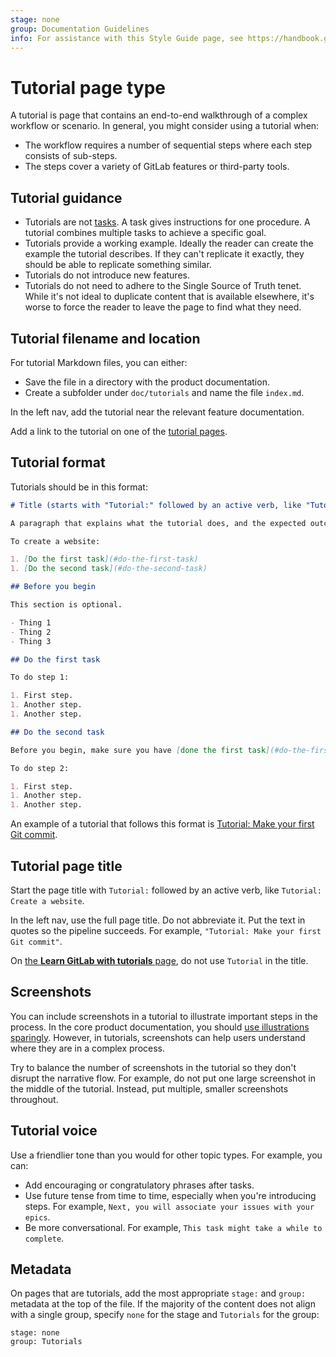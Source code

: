 ```yaml
---
stage: none
group: Documentation Guidelines
info: For assistance with this Style Guide page, see https://handbook.gitlab.com/handbook/product/ux/technical-writing/#assignments-to-other-projects-and-subjects.
---
```


# Tutorial page type

A tutorial is page that contains an end-to-end walkthrough of a complex workflow or scenario.
In general, you might consider using a tutorial when:

- The workflow requires a number of sequential steps where each step consists
  of sub-steps.
- The steps cover a variety of GitLab features or third-party tools.

## Tutorial guidance

- Tutorials are not [tasks](task.md). A task gives instructions for one procedure.
  A tutorial combines multiple tasks to achieve a specific goal.
- Tutorials provide a working example. Ideally the reader can create the example the
  tutorial describes. If they can't replicate it exactly, they should be able
  to replicate something similar.
- Tutorials do not introduce new features.
- Tutorials do not need to adhere to the Single Source of Truth tenet. While it's not
  ideal to duplicate content that is available elsewhere, it's worse to force the reader to
  leave the page to find what they need.

## Tutorial filename and location

For tutorial Markdown files, you can either:

- Save the file in a directory with the product documentation.
- Create a subfolder under `doc/tutorials` and name the file `index.md`.

In the left nav, add the tutorial near the relevant feature documentation.

Add a link to the tutorial on one of the [tutorial pages](../../../tutorials/index.md).

## Tutorial format

Tutorials should be in this format:

```markdown
# Title (starts with "Tutorial:" followed by an active verb, like "Tutorial: Create a website")

A paragraph that explains what the tutorial does, and the expected outcome.

To create a website:

1. [Do the first task](#do-the-first-task)
1. [Do the second task](#do-the-second-task)

## Before you begin

This section is optional.

- Thing 1
- Thing 2
- Thing 3

## Do the first task

To do step 1:

1. First step.
1. Another step.
1. Another step.

## Do the second task

Before you begin, make sure you have [done the first task](#do-the-first-task).

To do step 2:

1. First step.
1. Another step.
1. Another step.
```

An example of a tutorial that follows this format is
[Tutorial: Make your first Git commit](../../../tutorials/make_first_git_commit/index.md).

## Tutorial page title

Start the page title with `Tutorial:` followed by an active verb, like `Tutorial: Create a website`.

In the left nav, use the full page title. Do not abbreviate it.
Put the text in quotes so the pipeline succeeds. For example,
`"Tutorial: Make your first Git commit"`.

On [the **Learn GitLab with tutorials** page](../../../tutorials/index.md),
do not use `Tutorial` in the title.

## Screenshots

You can include screenshots in a tutorial to illustrate important steps in the process.
In the core product documentation, you should [use illustrations sparingly](../styleguide/index.md#illustrations).
However, in tutorials, screenshots can help users understand where they are in a complex process.

Try to balance the number of screenshots in the tutorial so they don't disrupt
the narrative flow. For example, do not put one large screenshot in the middle of the tutorial.
Instead, put multiple, smaller screenshots throughout.

## Tutorial voice

Use a friendlier tone than you would for other topic types. For example,
you can:

- Add encouraging or congratulatory phrases after tasks.
- Use future tense from time to time, especially when you're introducing
  steps. For example, `Next, you will associate your issues with your epics`.
- Be more conversational. For example, `This task might take a while to complete`.

## Metadata

On pages that are tutorials, add the most appropriate `stage:` and `group:` metadata at the top of the file.
If the majority of the content does not align with a single group, specify `none` for the stage
and `Tutorials` for the group:

```plaintext
stage: none
group: Tutorials
```
